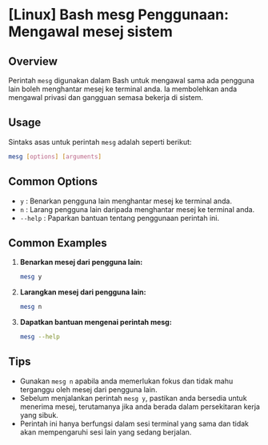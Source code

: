 # [Linux] Bash mesg Penggunaan: Mengawal mesej sistem

## Overview
Perintah `mesg` digunakan dalam Bash untuk mengawal sama ada pengguna lain boleh menghantar mesej ke terminal anda. Ia membolehkan anda mengawal privasi dan gangguan semasa bekerja di sistem.

## Usage
Sintaks asas untuk perintah `mesg` adalah seperti berikut:

```bash
mesg [options] [arguments]
```

## Common Options
- `y` : Benarkan pengguna lain menghantar mesej ke terminal anda.
- `n` : Larang pengguna lain daripada menghantar mesej ke terminal anda.
- `--help` : Paparkan bantuan tentang penggunaan perintah ini.

## Common Examples
1. **Benarkan mesej dari pengguna lain:**
   ```bash
   mesg y
   ```

2. **Larangkan mesej dari pengguna lain:**
   ```bash
   mesg n
   ```

3. **Dapatkan bantuan mengenai perintah mesg:**
   ```bash
   mesg --help
   ```

## Tips
- Gunakan `mesg n` apabila anda memerlukan fokus dan tidak mahu terganggu oleh mesej dari pengguna lain.
- Sebelum menjalankan perintah `mesg y`, pastikan anda bersedia untuk menerima mesej, terutamanya jika anda berada dalam persekitaran kerja yang sibuk.
- Perintah ini hanya berfungsi dalam sesi terminal yang sama dan tidak akan mempengaruhi sesi lain yang sedang berjalan.